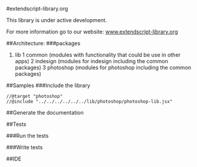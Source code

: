 #extendscript-library.org

This library is under active development.

For more information go to our website:
www.extendscript-library.org

##Architecture:
###packages
1. lib
  1 common (modules with functionality that could be use in other apps)
  2 indesign (modules for indesign including the common packages)
  3 photoshop (modules for photoshop including the common packages)

##Samples
###Include the library
```
//@target "photoshop"
//@include "../../../../../../lib/photoshop/photoshop-lib.jsx"
```

##Generate the documentation

##Tests

###Run the tests

###Write tests


##IDE
